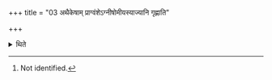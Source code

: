 +++
title = "03 अथैकेषाम् प्राग्वंशेऽग्नीषोमीयस्याज्यानि गृह्णाति"

+++

<details><summary>थिते</summary>

3. Now according to some[^1] ritualists, in the Prāgvaṁśa he scoops the ghees for the Agnīṣomīya (-animal-sacrifice); in the Āgnīdhra (-shed) for the Savanīya (-animal-sacrifice); (and) on the Uttaravedi for the Anūbandhyā (-animal-sacrifice).

[^1]: Not identified.  
</details>
